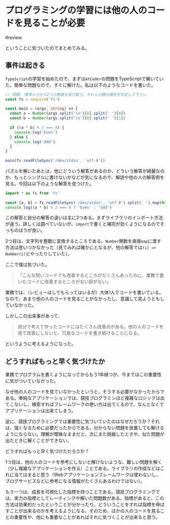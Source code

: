 # プログラミングの学習には他の人のコードを見ることが必要

#review

ということに気づいたのでまとめてみる。

## 事件は起きる

`TypeScript`の学習を始めたので、まずは`AtCoder`の問題をTypeScriptで解いていた。簡単な問題なので、すぐに解けた。私は以下のようなコードを書いた。

```ts
// 問題: 標準入力から2つの整数を受け取り、それらの積の偶奇を判定して下さい
const fs = require('fs')
 
const main = (args: string) => {
  const a = Number(args.split('\n')[0].split(' ')[0])
  const b = Number(args.split('\n')[0].split(' ')[1])
 
  if ((a * b) % 2 === 0) {
    console.log('Even')
  } else {
    console.log('Odd')
  }
}
 
main(fs.readFileSync('/dev/stdin', 'utf-8'))
```

パズルを解いたあとは、他にどういう解答があるのか、どういう解答が綺麗なのか、もっとシンプルに書けないかなどが気になるので、解説や他の人の解答例を見る。今回は以下のような解答を見つけた。

```ts
import * as fs from 'fs'
 
const [a, b] = fs.readFileSync('/dev/stdin', 'utf-8').split(' ').map(Number)
console.log((a * b) % 2 === 0 ? 'Even' : 'Odd')
```

この解答と自分の解答の違いは主に2つある。まずライブラリのインポート方法が違う。詳しくは調べていないが、`import`で書くと補完が効くようになるのでそっちのほうが良い。

2つ目は、文字列を整数に変換するところである。`Number`関数を直接`map`に渡す方法は思いつかなかった（見てみれば確かにとなるが、他の解答では`(i) => Number(i)`とやったりしていた）。

ここで僕は気づいた。

> 「こんな短いコードでも改善するところがたくさんあったのに、業務で書いたコードに改善するところがない訳がない」

業務では、（レビューはしてもらってはいるが）大体1人でコードを書いている。なので、あまり他の人のコードを見ることがなかったし、意識して見ようともしていなかった。

しかしこの出来事があって、

> 自分で考えて作ったコードにはたくさん改善点がある。他の人のコードを見て改善にしないと、冗長なコードを書き続けることになる。

というように考えるようになった。

## どうすればもっと早く気づけたか

業務でプログラムを書くようになってからもう1年経つが、今まではこの重要性に気がついていなかった。

なぜ他の人のコードを見ていなかったというと、そうする必要がなかったからである。単純なアプリケーションでは、競技プログラミンほど複雑なロジックは出てこないし、検索すればフレームワークの使い方は出てくるので、なんとなくでアプリケーションは出来てしまう。

逆に、競技プログラミングでは重要性に気づいていたのはなぜだろうか？それは、強くなるために必要だったからである。分からない問題を放置しても解けるようにならない。理解が曖昧なままだと、次にまた挑戦したときや、似た問題が出たときに解くことができない。

どうすればもっと早く気づけただろうか？

1つ目は、他の人のコードを参考にしないと解けないような、難しい問題を解く（少し複雑なアプリケーションを作る）ことである。ライブラリの作成などはこれに当てはまると思う（Webアプリケーションフレームワークは使わないし、ブログサービスなどに参考になる情報がたくさんあるわけではない）。

もう一つは、成長を可視化した指標を持つことである。競技プログラミングでは、実力の指標としてレーティングや解いた問題数がある。指標があると、この方法は効果的だったということが分かったり、どういうことをすれば指標を伸ばすことが出来るのかを考えるようになる。そのため、ほかの人のコードを見ることの重要性や、他にも重要なことがあればそれに気づくことが出来ると思う。
